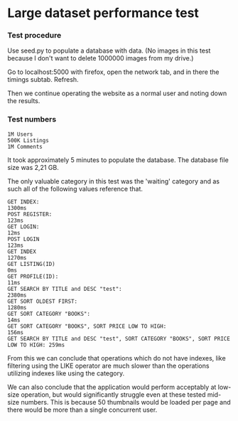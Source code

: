 # Large dataset performance test

### Test procedure
Use seed.py to populate a database with data. (No images in this test because I don't want to delete 1000000 images from my drive.)

Go to localhost:5000 with firefox, open the network tab, and in there the timings subtab. Refresh.

Then we continue operating the website as a normal user and noting down the results.

### Test numbers
```
1M Users
500K Listings
1M Comments
```

It took approximately 5 minutes to populate the database. The database file size was 2,21 GB.

The only valuable category in this test was the 'waiting' category and as such all of the following values reference that.
```
GET INDEX:                                                                          1300ms
POST REGISTER:                                                                      123ms
GET LOGIN:                                                                          12ms
POST LOGIN                                                                          123ms
GET INDEX                                                                           1270ms
GET LISTING(ID)                                                                     0ms
GET PROFILE(ID):                                                                    11ms
GET SEARCH BY TITLE and DESC "test":                                                2380ms
GET SORT OLDEST FIRST:                                                              1280ms
GET SORT CATEGORY "BOOKS":                                                          14ms
GET SORT CATEGORY "BOOKS", SORT PRICE LOW TO HIGH:                                  156ms
GET SEARCH BY TITLE and DESC "test", SORT CATEGORY "BOOKS", SORT PRICE LOW TO HIGH: 259ms
```

From this we can conclude that operations which do not have indexes, like filtering using the LIKE operator are much slower than the operations utilizing indexes like using the category.

We can also conclude that the application would perform acceptably at low-size operation, but would significantly struggle even at these tested mid-size numbers. This is because 50 thumbnails would be loaded per page and there would be more than a single concurrent user.